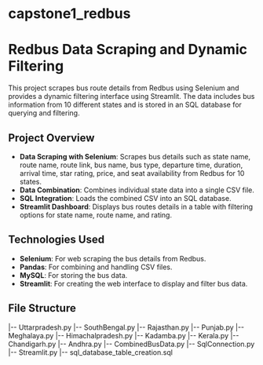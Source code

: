 # capstone1_redbus

# Redbus Data Scraping and Dynamic Filtering

This project scrapes bus route details from Redbus using Selenium and provides a dynamic filtering interface using Streamlit. The data includes bus information from 10 different states and is stored in an SQL database for querying and filtering.

## Project Overview

- **Data Scraping with Selenium**: Scrapes bus details such as state name, route name, route link, bus name, bus type, departure time, duration, arrival time, star rating, price, and seat availability from Redbus for 10 states.
- **Data Combination**: Combines individual state data into a single CSV file.
- **SQL Integration**: Loads the combined CSV into an SQL database.
- **Streamlit Dashboard**: Displays bus routes details in a table with filtering options for state name, route name, and rating.

## Technologies Used

- **Selenium**: For web scraping the bus details from Redbus.
- **Pandas**: For combining and handling CSV files.
- **MySQL**: For storing the bus data.
- **Streamlit**: For creating the web interface to display and filter bus data.

## File Structure

|-- Uttarpradesh.py
|-- SouthBengal.py
|-- Rajasthan.py
|-- Punjab.py
|-- Meghalaya.py
|-- Himachalpradesh.py
|-- Kadamba.py
|-- Kerala.py
|-- Chandigarh.py
|-- Andhra.py
|-- CombinedBusData.py
|-- SqlConnection.py
|-- Streamlit.py
|-- sql_database_table_creation.sql

